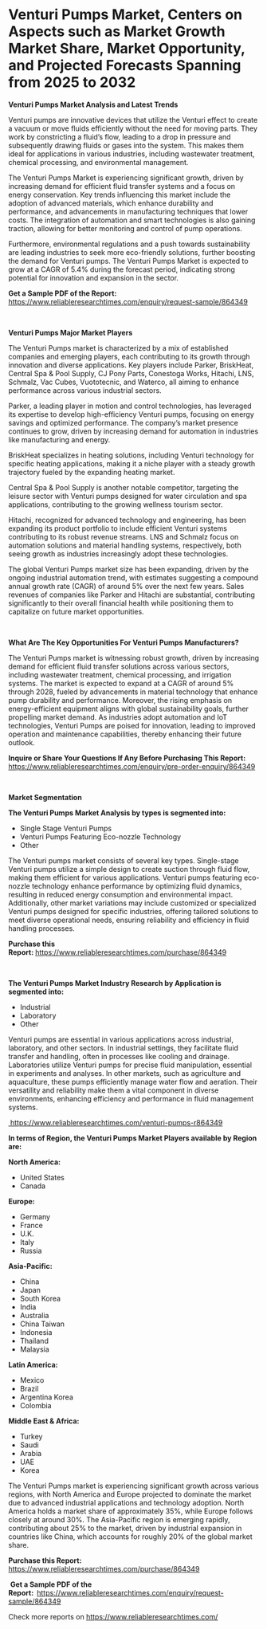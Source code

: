 <p><h1>Venturi Pumps Market, Centers on Aspects such as Market Growth Market Share, Market Opportunity, and Projected Forecasts Spanning from 2025 to 2032</h1></p><p><strong>Venturi Pumps Market Analysis and Latest Trends</strong></p>
<p><p>Venturi pumps are innovative devices that utilize the Venturi effect to create a vacuum or move fluids efficiently without the need for moving parts. They work by constricting a fluid’s flow, leading to a drop in pressure and subsequently drawing fluids or gases into the system. This makes them ideal for applications in various industries, including wastewater treatment, chemical processing, and environmental management.</p><p>The Venturi Pumps Market is experiencing significant growth, driven by increasing demand for efficient fluid transfer systems and a focus on energy conservation. Key trends influencing this market include the adoption of advanced materials, which enhance durability and performance, and advancements in manufacturing techniques that lower costs. The integration of automation and smart technologies is also gaining traction, allowing for better monitoring and control of pump operations. </p><p>Furthermore, environmental regulations and a push towards sustainability are leading industries to seek more eco-friendly solutions, further boosting the demand for Venturi pumps. The Venturi Pumps Market is expected to grow at a CAGR of 5.4% during the forecast period, indicating strong potential for innovation and expansion in the sector.</p></p>
<p><strong>Get a Sample PDF of the Report:&nbsp;</strong> <a href="https://www.reliableresearchtimes.com/enquiry/request-sample/864349?utm_campaign=2186&utm_medium=2&utm_source=Github&utm_content=ia&utm_term=10042025&utm_id=venturi-pumps">https://www.reliableresearchtimes.com/enquiry/request-sample/864349</a></p>
<p>&nbsp;</p>
<p><strong>Venturi Pumps Major Market Players</strong></p>
<p><p>The Venturi Pumps market is characterized by a mix of established companies and emerging players, each contributing to its growth through innovation and diverse applications. Key players include Parker, BriskHeat, Central Spa & Pool Supply, CJ Pony Parts, Conestoga Works, Hitachi, LNS, Schmalz, Vac Cubes, Vuototecnic, and Waterco, all aiming to enhance performance across various industrial sectors.</p><p>Parker, a leading player in motion and control technologies, has leveraged its expertise to develop high-efficiency Venturi pumps, focusing on energy savings and optimized performance. The company’s market presence continues to grow, driven by increasing demand for automation in industries like manufacturing and energy. </p><p>BriskHeat specializes in heating solutions, including Venturi technology for specific heating applications, making it a niche player with a steady growth trajectory fueled by the expanding heating market. </p><p>Central Spa & Pool Supply is another notable competitor, targeting the leisure sector with Venturi pumps designed for water circulation and spa applications, contributing to the growing wellness tourism sector.</p><p>Hitachi, recognized for advanced technology and engineering, has been expanding its product portfolio to include efficient Venturi systems contributing to its robust revenue streams. LNS and Schmalz focus on automation solutions and material handling systems, respectively, both seeing growth as industries increasingly adopt these technologies.</p><p>The global Venturi Pumps market size has been expanding, driven by the ongoing industrial automation trend, with estimates suggesting a compound annual growth rate (CAGR) of around 5% over the next few years. Sales revenues of companies like Parker and Hitachi are substantial, contributing significantly to their overall financial health while positioning them to capitalize on future market opportunities.</p></p>
<p>&nbsp;</p>
<p><strong>What Are The Key Opportunities For Venturi Pumps Manufacturers?</strong></p>
<p><p>The Venturi Pumps market is witnessing robust growth, driven by increasing demand for efficient fluid transfer solutions across various sectors, including wastewater treatment, chemical processing, and irrigation systems. The market is expected to expand at a CAGR of around 5% through 2028, fueled by advancements in material technology that enhance pump durability and performance. Moreover, the rising emphasis on energy-efficient equipment aligns with global sustainability goals, further propelling market demand. As industries adopt automation and IoT technologies, Venturi Pumps are poised for innovation, leading to improved operation and maintenance capabilities, thereby enhancing their future outlook.</p></p>
<p><strong>Inquire or Share Your Questions If Any Before Purchasing This Report:</strong> <a href="https://www.reliableresearchtimes.com/enquiry/pre-order-enquiry/864349?utm_campaign=2186&utm_medium=2&utm_source=Github&utm_content=ia&utm_term=10042025&utm_id=venturi-pumps">https://www.reliableresearchtimes.com/enquiry/pre-order-enquiry/864349</a></p>
<p>&nbsp;</p>
<p><strong>Market Segmentation</strong></p>
<p><strong>The Venturi Pumps Market Analysis by types is segmented into:</strong></p>
<p><ul><li>Single Stage Venturi Pumps</li><li>Venturi Pumps Featuring Eco-nozzle Technology</li><li>Other</li></ul></p>
<p><p>The Venturi pumps market consists of several key types. Single-stage Venturi pumps utilize a simple design to create suction through fluid flow, making them efficient for various applications. Venturi pumps featuring eco-nozzle technology enhance performance by optimizing fluid dynamics, resulting in reduced energy consumption and environmental impact. Additionally, other market variations may include customized or specialized Venturi pumps designed for specific industries, offering tailored solutions to meet diverse operational needs, ensuring reliability and efficiency in fluid handling processes.</p></p>
<p><strong>Purchase this Report:&nbsp;</strong><a href="https://www.reliableresearchtimes.com/purchase/864349?utm_campaign=2186&utm_medium=2&utm_source=Github&utm_content=ia&utm_term=10042025&utm_id=venturi-pumps">https://www.reliableresearchtimes.com/purchase/864349</a></p>
<p>&nbsp;</p>
<p><strong>The Venturi Pumps Market Industry Research by Application is segmented into:</strong></p>
<p><ul><li>Industrial</li><li>Laboratory</li><li>Other</li></ul></p>
<p><p>Venturi pumps are essential in various applications across industrial, laboratory, and other sectors. In industrial settings, they facilitate fluid transfer and handling, often in processes like cooling and drainage. Laboratories utilize Venturi pumps for precise fluid manipulation, essential in experiments and analyses. In other markets, such as agriculture and aquaculture, these pumps efficiently manage water flow and aeration. Their versatility and reliability make them a vital component in diverse environments, enhancing efficiency and performance in fluid management systems.</p></p>
<p><a href="https://www.reliableresearchtimes.com/venturi-pumps-r864349?utm_campaign=2186&utm_medium=2&utm_source=Github&utm_content=ia&utm_term=10042025&utm_id=venturi-pumps">&nbsp;https://www.reliableresearchtimes.com/venturi-pumps-r864349</a></p>
<p><strong>In terms of Region, the Venturi Pumps Market Players available by Region are:</strong></p>
<p>
    <p> <strong> North America: </strong>
        <ul>
            <li>United States</li>
            <li>Canada</li>
        </ul>
        </p> 
    <p> <strong> Europe: </strong>
        <ul>
            <li>Germany</li>
            <li>France</li>
            <li>U.K.</li>
            <li>Italy</li>
            <li>Russia</li>
        </ul>
        </p> 
    <p> <strong> Asia-Pacific: </strong>
        <ul>
            <li>China</li>
            <li>Japan</li>
            <li>South Korea</li>
            <li>India</li>
            <li>Australia</li>
            <li>China Taiwan</li>
            <li>Indonesia</li>
            <li>Thailand</li>
            <li>Malaysia</li>
        </ul>
        </p> 
    <p> <strong> Latin America: </strong>
        <ul>
            <li>Mexico</li>
            <li>Brazil</li>
            <li>Argentina Korea</li>
            <li>Colombia</li>
        </ul>
        </p> 
    <p> <strong> Middle East & Africa: </strong>
        <ul>
            <li>Turkey</li>
            <li>Saudi</li>
            <li>Arabia</li>
            <li>UAE</li>
            <li>Korea</li>
        </ul>
    </p>
    </p>
<p><p>The Venturi Pumps market is experiencing significant growth across various regions, with North America and Europe projected to dominate the market due to advanced industrial applications and technology adoption. North America holds a market share of approximately 35%, while Europe follows closely at around 30%. The Asia-Pacific region is emerging rapidly, contributing about 25% to the market, driven by industrial expansion in countries like China, which accounts for roughly 20% of the global market share.</p></p>
<p><strong>Purchase this Report: </strong><a href="https://www.reliableresearchtimes.com/purchase/864349?utm_campaign=2186&utm_medium=2&utm_source=Github&utm_content=ia&utm_term=10042025&utm_id=venturi-pumps">https://www.reliableresearchtimes.com/purchase/864349</a></p>
<p>&nbsp;<strong>Get a Sample PDF of the Report:&nbsp;&nbsp;</strong><a href="https://www.reliableresearchtimes.com/enquiry/request-sample/864349?utm_campaign=2186&utm_medium=2&utm_source=Github&utm_content=ia&utm_term=10042025&utm_id=venturi-pumps">https://www.reliableresearchtimes.com/enquiry/request-sample/864349</a></p>
<p><strong></strong></p>
<p>Check more reports on <a href="https://www.reliableresearchtimes.com/?utm_campaign=2186&utm_medium=2&utm_source=Github&utm_content=ia&utm_term=10042025&utm_id=venturi-pumps">https://www.reliableresearchtimes.com/</a></p>